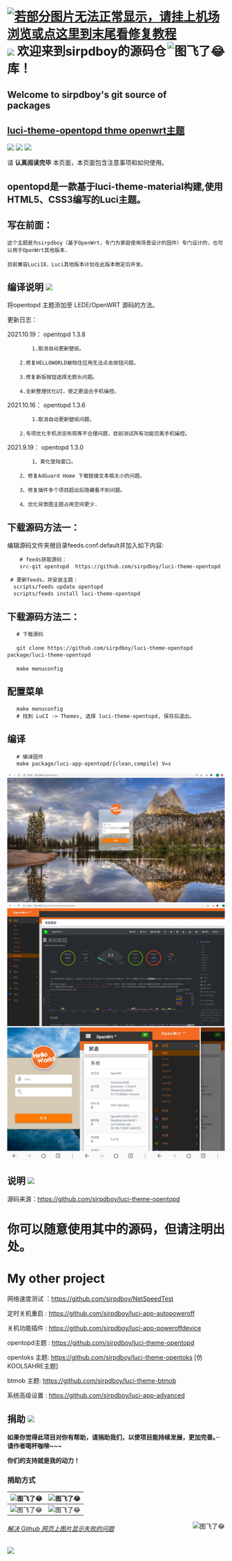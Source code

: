 [![若部分图片无法正常显示，请挂上机场浏览或点这里到末尾看修复教程](https://visitor-badge.glitch.me/badge?page_id=sirpdboy-visitor-badge)](#解决-github-网页上图片显示失败的问题) [![](https://img.shields.io/badge/TG群-点击加入-FFFFFF.svg)](https://t.me/joinchat/AAAAAEpRF88NfOK5vBXGBQ)
<a href="#readme">
    <img src="https://img.vim-cn.com/7f/270400123d9c4385c11d0aed32979f35d80578.png" alt="图飞了😂" title="opentopd" align="right" height="180" />
</a>
欢迎来到sirpdboy的源码仓库！
=
Welcome to sirpdboy's  git source of packages
-
[luci-theme-opentopd  thme openwrt主题](https://github.com/sirpdboy/luci-theme-opentopd)
-

[![](https://img.shields.io/badge/-目录:-696969.svg)](#readme) [![](https://img.shields.io/badge/-编译说明-F5F5F5.svg)](#编译说明-) [![](https://img.shields.io/badge/-捐助-F5F5F5.svg)](#捐助-) 

请 **认真阅读完毕** 本页面，本页面包含注意事项和如何使用。

opentopd是一款基于luci-theme-material构建,使用HTML5、CSS3编写的Luci主题。
-

## 写在前面：

    这个主题是为sirpdboy（基于OpenWrt，专门为家庭使用场景设计的固件）专门设计的，也可以用于OpenWrt其他版本.
	
	目前兼容Luci18，Luci其他版本计划在此版本稳定后开发。

## 编译说明 [![](https://img.shields.io/badge/-编译说明-F5F5F5.svg)](#编译说明-) 

将opentopd 主题添加至 LEDE/OpenWRT 源码的方法。

更新日志：


2021.10.19： opentopd 1.3.8  

            1.取消自动更新壁纸。
	    
	    2.修复HELLOWORLD被档住应用无法点击按钮问题。
	    
	    3.修复新版按钮选择无箭头问题。
	    
	    4.全新整理优化UI，使之更适合手机操控。
	    
2021.10.16： opentopd 1.3.6  

            1.取消自动更新壁纸问题。
	    
	    2.专项优化手机浏览布局等不合理问题，目前测试所有功能完美手机操控。
	    
2021.9.19： opentopd 1.3.0  

            1、美化登陆窗口。
	    
	    2、修复AdGuard Home 下载链接文本框太小的问题。
	    
	    3、修复插件多个项目超出后隐藏看不到问题。
	    
	    4、优化背景图主题占用空间更少.

## 下载源码方法一：
编辑源码文件夹根目录feeds.conf.default并加入如下内容:

```Brach
    # feeds获取源码：
    src-git opentopd  https://github.com/sirpdboy/luci-theme-opentopd
 ``` 
  ```Brach
   # 更新feeds，并安装主题：
    scripts/feeds update opentopd
	scripts/feeds install luci-theme-opentopd
 ``` 	

## 下载源码方法二：
 ```Brach
    # 下载源码
    
    git clone https://github.com/sirpdboy/luci-theme-opentopd package/luci-theme-opentopd
    
    make menuconfig
 ``` 
## 配置菜单
 ```Brach
    make menuconfig
	# 找到 LuCI -> Themes, 选择 luci-theme-opentopd, 保存后退出。
 ``` 
## 编译
 ```Brach 
    # 编译固件
    make package/luci-app-opentopd/{clean,compile} V=s
 ```
![xm1](doc/登陆页面.jpg)
![xm2](doc/实时监控.jpg)
![xm3](doc/手机画面.jpg)

## 说明 [![](https://img.shields.io/badge/-说明-F5F5F5.svg)](#说明-)

源码来源：https://github.com/sirpdboy/luci-theme-opentopd


你可以随意使用其中的源码，但请注明出处。
============================

# My other project
网络速度测试 ：https://github.com/sirpdboy/NetSpeedTest

定时关机重启 : https://github.com/sirpdboy/luci-app-autopoweroff

关机功能插件 : https://github.com/sirpdboy/luci-app-poweroffdevice

opentopd主题 : https://github.com/sirpdboy/luci-theme-opentopd

opentoks 主题: https://github.com/sirpdboy/luci-theme-opentoks [仿KOOLSAHRE主题]

btmob 主题: https://github.com/sirpdboy/luci-theme-btmob

系统高级设置 : https://github.com/sirpdboy/luci-app-advanced

## 捐助 [![](https://img.shields.io/badge/-捐助-F5F5F5.svg)](#捐助-) 

**如果你觉得此项目对你有帮助，请捐助我们，以使项目能持续发展，更加完善。··请作者喝杯咖啡~~~**

**你们的支持就是我的动力！**

### 捐助方式

|     <img src="https://img.shields.io/badge/-支付宝-F5F5F5.svg" href="#赞助支持本项目-" height="25" alt="图飞了😂"/>  |  <img src="https://img.shields.io/badge/-微信-F5F5F5.svg" height="25" alt="图飞了😂" href="#赞助支持本项目-"/>  | 
| :-----------------: | :-------------: |
|<img src="https://img.vim-cn.com/fd/8e2793362ac3510094961b04407beec569b2b4.png" width="150" height="150" alt="图飞了😂" href="#赞助支持本项目-"/>|<img src="https://img.vim-cn.com/c7/675730a88accebf37a97d9e84e33529322b6e9.png" width="150" height="150" alt="图飞了😂" href="#赞助支持本项目-"/>|

<a href="#readme">
    <img src="https://img.shields.io/badge/-返回顶部-orange.svg" alt="图飞了😂" title="返回顶部" align="right"/>
</a>

###### [解决 Github 网页上图片显示失败的问题](https://blog.csdn.net/qq_38232598/article/details/91346392)

[![](https://img.shields.io/badge/TG群-点击加入-FFFFFF.svg)](https://t.me/joinchat/AAAAAEpRF88NfOK5vBXGBQ)

